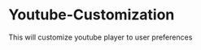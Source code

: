 Youtube-Customization
=====================

This will customize youtube player to user preferences
